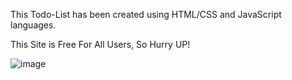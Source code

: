 This Todo-List has been created using HTML/CSS and JavaScript languages.

This Site is Free For All Users, So Hurry UP!

![image](https://github.com/user-attachments/assets/b7966f6b-c23e-4aa9-95e3-01b4de99962f)


